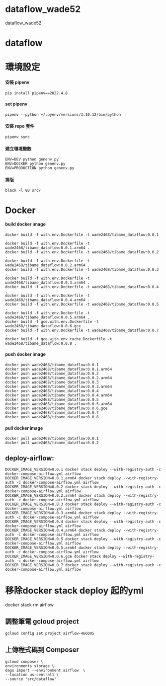 # dataflow_wade52
dataflow_wade52
# dataflow

# 環境設定

#### 安裝 pipenv

    pip install pipenv==2022.4.8

#### set pipenv

    pipenv --python ~/.pyenv/versions/3.10.12/bin/python

#### 安裝 repo 套件

    pipenv sync

#### 建立環境變數

    ENV=DEV python genenv.py
    ENV=DOCKER python genenv.py
    ENV=PRODUCTION python genenv.py

#### 排版

    black -l 80 src/

# Docker

#### build docker image

    docker build -f with.env.Dockerfile -t wade2468/tibame_dataflow:0.0.1 .
    docker build -f with.env.Dockerfile -t wade2468/tibame_dataflow:0.0.1.arm64 .
    docker build -f with.env.Dockerfile -t wade2468/tibame_dataflow:0.0.2 .
    docker build -f with.env.Dockerfile -t wade2468/tibame_dataflow:0.0.2.arm64 .
    docker build -f with.env.Dockerfile -t wade2468/tibame_dataflow:0.0.3 .
    docker build -f with.env.Dockerfile -t wade2468/tibame_dataflow:0.0.3.arm64 .
    docker build -f with.env.Dockerfile -t wade2468/tibame_dataflow:0.0.4 .
    docker build -f with.env.Dockerfile -t wade2468/tibame_dataflow:0.0.4.arm64 .
    docker build -f with.env.Dockerfile -t wade2468/tibame_dataflow:0.0.5 .
    docker build -f with.env.Dockerfile -t wade2468/tibame_dataflow:0.0.5.arm64 .
    docker build -f gce.with.env.Dockerfile -t wade2468/tibame_dataflow:0.0.6.gce .
    docker build -f with.env.Dockerfile -t wade2468/tibame_dataflow:0.0.7 .
    docker build -f gce.with.env.cache.Dockerfile -t wade2468/tibame_dataflow:0.0.8 .

#### push docker image

    docker push wade2468/tibame_dataflow:0.0.1
    docker push wade2468/tibame_dataflow:0.0.1.arm64
    docker push wade2468/tibame_dataflow:0.0.2
    docker push wade2468/tibame_dataflow:0.0.2.arm64
    docker push wade2468/tibame_dataflow:0.0.3
    docker push wade2468/tibame_dataflow:0.0.3.arm64
    docker push wade2468/tibame_dataflow:0.0.4
    docker push wade2468/tibame_dataflow:0.0.4.arm64
    docker push wade2468/tibame_dataflow:0.0.5
    docker push wade2468/tibame_dataflow:0.0.5.arm64
    docker push wade2468/tibame_dataflow:0.0.6.gce
    docker push wade2468/tibame_dataflow:0.0.7
    docker push wade2468/tibame_dataflow:0.0.8

#### pull docker image

    docker pull wade2468/tibame_dataflow:0.0.1
    docker pull wade2468/tibame_dataflow:0.0.2

## deploy-airflow:
	DOCKER_IMAGE_VERSION=0.0.1 docker stack deploy --with-registry-auth -c docker-compose-airflow.yml airflow
	DOCKER_IMAGE_VERSION=0.0.1.arm64 docker stack deploy --with-registry-auth -c docker-compose-airflow.yml airflow
	DOCKER_IMAGE_VERSION=0.0.2 docker stack deploy --with-registry-auth -c docker-compose-airflow.yml airflow
	DOCKER_IMAGE_VERSION=0.0.2.arm64 docker stack deploy --with-registry-auth -c docker-compose-airflow.yml airflow
	DOCKER_IMAGE_VERSION=0.0.3 docker stack deploy --with-registry-auth -c docker-compose-airflow.yml airflow
	DOCKER_IMAGE_VERSION=0.0.3.arm64 docker stack deploy --with-registry-auth -c docker-compose-airflow.yml airflow
	DOCKER_IMAGE_VERSION=0.0.4 docker stack deploy --with-registry-auth -c docker-compose-airflow.yml airflow
	DOCKER_IMAGE_VERSION=0.0.4.arm64 docker stack deploy --with-registry-auth -c docker-compose-airflow.yml airflow
	DOCKER_IMAGE_VERSION=0.0.5 docker stack deploy --with-registry-auth -c docker-compose-airflow.yml airflow
	DOCKER_IMAGE_VERSION=0.0.5.arm64 docker stack deploy --with-registry-auth -c docker-compose-airflow.yml airflow
	DOCKER_IMAGE_VERSION=0.0.6.gce docker stack deploy --with-registry-auth -c docker-compose-airflow.yml airflow
	DOCKER_IMAGE_VERSION=0.0.7 docker stack deploy --with-registry-auth -c docker-compose-airflow.yml airflow

# 移除docker stack deploy 起的yml
docker stack rm airflow

## 調整筆電 gcloud project
    gcloud config set project airflow-466005

## 上傳程式碼到 Composer
	gcloud composer \
	environments storage \
	dags import --environment airflow  \
	--location us-central1 \
	--source "src/dataflow" 

